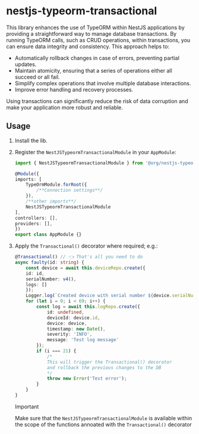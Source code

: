 # nestjs-typeorm-transactional

This library enhances the use of TypeORM within NestJS applications by providing a straightforward way to manage database transactions. By running TypeORM calls, such as CRUD operations, within transactions, you can ensure data integrity and consistency. This approach helps to:

- Automatically rollback changes in case of errors, preventing partial updates.
- Maintain atomicity, ensuring that a series of operations either all succeed or all fail.
- Simplify complex operations that involve multiple database interactions.
- Improve error handling and recovery processes.

Using transactions can significantly reduce the risk of data corruption and make your application more robust and reliable.

## Usage

1. Install the lib.
2. Register the `NestJSTypeormTransactionalModule` in your `AppModule`:

    ```ts
    import { NestJSTypeormTransactionalModule } from '@org/nestjs-typeorm-transactional';

    @Module({
    imports: [
        TypeOrmModule.forRoot({
            /**Connection settings**/
        }),
        /**other imports**/
        NestJSTypeormTransactionalModule
    ],
    controllers: [],
    providers: [],
    })
    export class AppModule {}
    ```
3. Apply the `Transactional()` decorator where required; e.g.:

    ```ts
    @Transactional() // 👈 That's all you need to do
    async faulty(id: string) {
        const device = await this.deviceRepo.create({
        id: id,
        serialNumber: v4(),
        logs: []
        });
        Logger.log(`Created device with serial number ${device.serialNumber} & id ${device.id}`);
        for (let i = 0; i < 69; i++) {
            const log = await this.logRepo.create({
                id: undefined,
                deviceId: device.id,
                device: device,
                timestamp: new Date(),
                severity: 'INFO',
                message: 'Test log message'
            });
            if (i === 21) {
                /* 
                This will trigger the Transactional() decorator
                and rollback the previous changes to the DB
                */
                throw new Error('Test error');
            }
        }
    }
    ```
    > [!IMPORTANT]  
    > Make sure that the `NestJSTypeormTransactionalModule` is available within the scope of the functions annoated with the `Transactional()` decorator
